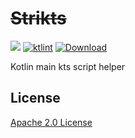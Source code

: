 # ~~Strikts~~

![](https://github.com/uzzu/strikts/workflows/master/badge.svg) [![ktlint](https://img.shields.io/badge/code%20style-%E2%9D%A4-FF4081.svg)](https://ktlint.github.io/) [![Download](https://api.bintray.com/packages/uzzu/maven/strikts/images/download.svg)](https://bintray.com/uzzu/maven/strikts/_latestVersion)

Kotlin main kts script helper

## License

[Apache 2.0 License](LICENSE.txt)
